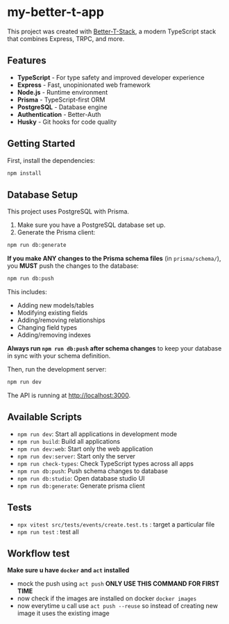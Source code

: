 # my-better-t-app

This project was created with [Better-T-Stack](https://github.com/AmanVarshney01/create-better-t-stack), a modern TypeScript stack that combines Express, TRPC, and more.

## Features

- **TypeScript** - For type safety and improved developer experience
- **Express** - Fast, unopinionated web framework
- **Node.js** - Runtime environment
- **Prisma** - TypeScript-first ORM
- **PostgreSQL** - Database engine
- **Authentication** - Better-Auth
- **Husky** - Git hooks for code quality

## Getting Started

First, install the dependencies:

```bash
npm install
```
## Database Setup

This project uses PostgreSQL with Prisma.

1. Make sure you have a PostgreSQL database set up.
2. Generate the Prisma client:
```bash
npm run db:generate
```


**If you make ANY changes to the Prisma schema files** (in `prisma/schema/`), you **MUST** push the changes to the database:

```bash
npm run db:push
```

This includes:
- Adding new models/tables
- Modifying existing fields
- Adding/removing relationships
- Changing field types
- Adding/removing indexes

**Always run `npm run db:push` after schema changes** to keep your database in sync with your schema definition.


Then, run the development server:

```bash
npm run dev
```

The API is running at [http://localhost:3000](http://localhost:3000).






## Available Scripts

- `npm run dev`: Start all applications in development mode
- `npm run build`: Build all applications
- `npm run dev:web`: Start only the web application
- `npm run dev:server`: Start only the server
- `npm run check-types`: Check TypeScript types across all apps
- `npm run db:push`: Push schema changes to database
- `npm run db:studio`: Open database studio UI
 - `npm run db:generate`: Generate prisma client






## Tests

- `npx vitest src/tests/events/create.test.ts` : target a particular file
- `npm run test` : test all






## Workflow test

**Make sure u have `docker` and `act` installed**

- mock the push using `act push` **ONLY USE THIS COMMAND FOR FIRST TIME**
- now check if the images are installed on docker `docker images`
- now everytime u call use `act push --reuse` so instead of creating new image it uses the existing image
  